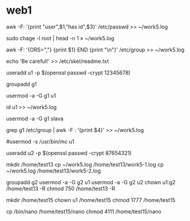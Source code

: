 # web1
awk -F: '{print "user",$1,"has id",$3}' /etc/passwd >> ~/work5.log

sudo chage -l root | head -n 1 » ~/work5.log

awk -F: '{ORS=","} {print $1} END {print "\n"}' /etc/group >> ~/work5.log

echo 'Be careful!' >> /etc/skel/readme.txt

useradd u1 -p $(openssl passwd -crypt 12345678)

groupadd g1

usermod -a -G g1 u1

id u1 >> ~/work5.log

usermod -a -G g1 slava

grep g1 /etc/group | awk -F : '{print $4}' >> ~/work5.log

#usermod -s /usr/bin/mc u1

useradd u2 -p $(openssl passwd -crypt 87654321)

mkdir /home/test13
cp ~/work5.log /home/test13/work5-1.log
cp ~/work5.log /home/test13/work5-2.log

groupadd g2
usermod -a -G g2 u1
usermod -a -G g2 u2
chown u1:g2 /home/test13 -R
chmod 750 /home/test13 -R

mkdir /home/test15
chown u1 /home/test15
chmod 1777 /home/test15

cp /bin/nano /home/test15/nano
chmod 4111 /home/test15/nano
